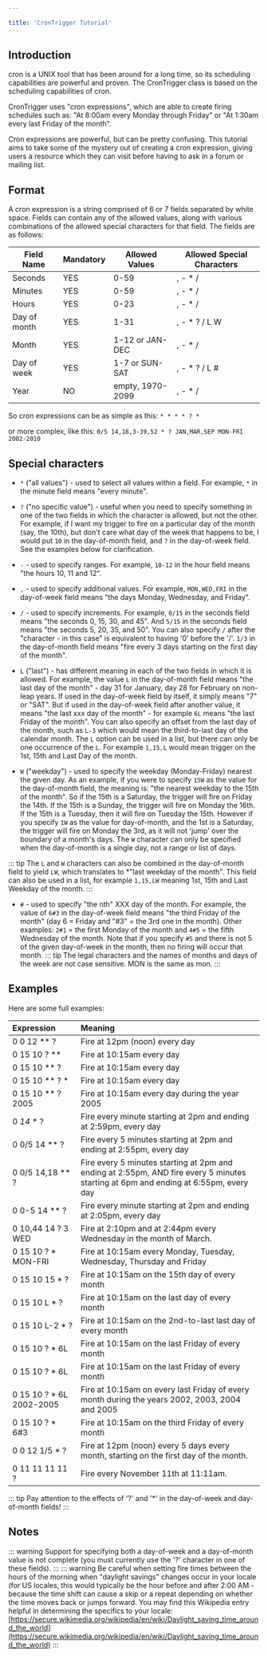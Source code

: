 ```yaml
---

title: 'CronTrigger Tutorial'
---
```


## Introduction

cron is a UNIX tool that has been around for a long time, so its scheduling capabilities are powerful and proven.
The CronTrigger class is based on the scheduling capabilities of cron.

CronTrigger uses "cron expressions", which are able to create firing schedules such as: "At 8:00am every Monday through Friday" or "At 1:30am every last Friday of the month".

Cron expressions are powerful, but can be pretty confusing. This tutorial aims to take some of the mystery out of creating a cron expression,
giving users a resource which they can visit before having to ask in a forum or mailing list.

## Format

A cron expression is a string comprised of 6 or 7 fields separated by white space.
Fields can contain any of the allowed values, along with various combinations of the allowed special characters for that field. The fields are as follows:

| **Field Name**| **Mandatory** | **Allowed Values** | **Allowed Special Characters**  |
|---------------|---------------|-----------------------|-----------------------------------|
| Seconds  | YES   | 0-59      | , - * /       |
| Minutes  | YES   | 0-59     | , - * /       |
| Hours   | YES   | 0-23     | , - * /       |
| Day of month | YES   | 1-31     | , - * ? / L W      |
| Month   | YES   | 1-12 or JAN-DEC  | , - * /       |
| Day of week | YES   | 1-7 or SUN-SAT  | , - * ? / L #      |
| Year   | NO   | empty, 1970-2099  | , - * /       |

So cron expressions can be as simple as this: `* * * * ? *`

or more complex, like this: `0/5 14,18,3-39,52 * ? JAN,MAR,SEP MON-FRI 2002-2010`

## Special characters

* `*` ("all values") - used to select all values within a field. For example, `*` in the minute field means "every minute".
* `?` ("no specific value") - useful when you need to specify something in one of the two fields in which the character is allowed, but not the other.
For example, if I want my trigger to fire on a particular day of the month (say, the 10th), but don't care what day of the week that happens to be,
I would put `10` in the day-of-month field, and `?` in the day-of-week field. See the examples below for clarification.
* `-` - used to specify ranges. For example, `10-12` in the hour field means "the hours 10, 11 and 12".
* `,` - used to specify additional values. For example, `MON,WED,FRI` in the day-of-week field means "the days Monday, Wednesday, and Friday".
* `/` - used to specify increments. For example, `0/15` in the seconds field means "the seconds 0, 15, 30, and 45".
And `5/15` in the seconds field means "the seconds 5, 20, 35, and 50".
You can also specify `/` after the "character - in this case" is equivalent to having '0' before the '/'.
 `1/3` in the day-of-month field means "fire every 3 days starting on the first day of the month".
* `L` ("last") - has different meaning in each of the two fields in which it is allowed.
For example, the value `L` in the day-of-month field means "the last day of the month" - day 31 for January, day 28 for February on non-leap years.
If used in the day-of-week field by itself, it simply means "7" or "SAT". But if used in the day-of-week field after another value, it means "the last xxx day of the month" -
for example `6L` means "the last Friday of the month". You can also specify an offset from the last day of the month, such as `L-3` which
would mean the third-to-last day of the calendar month.
The `L` option can be used in a list, but there can only be one occurrence of the `L`.
For example `1,15,L` would mean trigger on the 1st, 15th and Last Day of the month.

* `W` ("weekday") - used to specify the weekday (Monday-Friday) nearest the given day.
As an example, if you were to specify `15W` as the value for the day-of-month field, the meaning is: "the nearest weekday to the 15th of the month".
So if the 15th is a Saturday, the trigger will fire on Friday the 14th. If the 15th is a Sunday, the trigger will fire on Monday the 16th. If the 15th is a Tuesday,
then it will fire on Tuesday the 15th. However if you specify `1W` as the value for day-of-month, and the 1st is a Saturday, the trigger will fire on Monday the 3rd,
as it will not 'jump' over the boundary of a month's days. The `W` character can only be specified when the day-of-month is a single day, not a range or list of days.

::: tip
 The `L` and `W` characters can also be combined in the day-of-month field to yield `LW`, which translates to *"last weekday of the month".  This field can also be used in a list, for example `1,15,LW` meaning 1st, 15th and Last Weekday of the month.
:::

* `#` - used to specify "the nth" XXX day of the month. For example, the value of `6#3` in the day-of-week field means
"the third Friday of the month" (day 6 = Friday and "#3" = the 3rd one in the month).
Other examples: `2#1` = the first Monday of the month and `4#5` = the fifth Wednesday of the month.
Note that if you specify `#5` and there is not 5 of the given day-of-week in the month, then no firing will occur that month.
::: tip
The legal characters and the names of months and days of the week are not case sensitive. MON is the same as mon.
:::

## Examples

Here are some full examples:

| **Expression**    | **Meaning**
|:--------------------------|:----------------------------------------------------------------------|
| 0 0 12 ** ?    | Fire at 12pm (noon) every day|
| 0 15 10 ? **    | Fire at 10:15am every day|
| 0 15 10 ** ?    | Fire at 10:15am every day|
| 0 15 10 ** ? *   | Fire at 10:15am every day|
| 0 15 10 ** ? 2005   | Fire at 10:15am every day during the year 2005|
| 0 *14* * ?    | Fire every minute starting at 2pm and ending at 2:59pm, every day|
| 0 0/5 14 ** ?   | Fire every 5 minutes starting at 2pm and ending at 2:55pm, every day|
| 0 0/5 14,18 ** ?   | Fire every 5 minutes starting at 2pm and ending at 2:55pm, AND fire every 5 minutes starting at 6pm and ending at 6:55pm, every day|
| 0 0-5 14 ** ?   | Fire every minute starting at 2pm and ending at 2:05pm, every day|
| 0 10,44 14 ? 3 WED  | Fire at 2:10pm and at 2:44pm every Wednesday in the month of March.|
| 0 15 10 ? * MON-FRI  | Fire at 10:15am every Monday, Tuesday, Wednesday, Thursday and Friday|
| 0 15 10 15 * ?   | Fire at 10:15am on the 15th day of every month|
| 0 15 10 L * ?    | Fire at 10:15am on the last day of every month|
| 0 15 10 L-2 * ?   | Fire at 10:15am on the 2nd-to-last last day of every month|
| 0 15 10 ? * 6L   | Fire at 10:15am on the last Friday of every month|
| 0 15 10 ? * 6L   | Fire at 10:15am on the last Friday of every month|
| 0 15 10 ? * 6L 2002-2005 | Fire at 10:15am on every last Friday of every month during the years 2002, 2003, 2004 and 2005|
| 0 15 10 ? * 6#3   | Fire at 10:15am on the third Friday of every month|
| 0 0 12 1/5 * ?   | Fire at 12pm (noon) every 5 days every month, starting on the first day of the month.|
| 0 11 11 11 11 ?   | Fire every November 11th at 11:11am.|

::: tip
Pay attention to the effects of '?' and '*' in the day-of-week and day-of-month fields!
:::

## Notes

::: warning
Support for specifying both a day-of-week and a day-of-month value is not complete (you must currently use the '?' character in one of these fields).
:::
::: warning
Be careful when setting fire times between the hours of the morning when "daylight savings" changes occur in your locale (for US locales, this would typically be the hour before and after 2:00 AM - because the time shift can cause a skip or a repeat depending on whether the time moves back or jumps forward. You may find this Wikipedia entry helpful in determining the specifics to your locale:
[https://secure.wikimedia.org/wikipedia/en/wiki/Daylight_saving_time_around_the_world](https://secure.wikimedia.org/wikipedia/en/wiki/Daylight_saving_time_around_the_world)
:::
